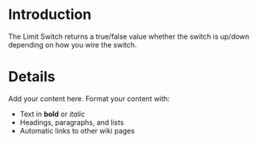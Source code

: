 # Introduction #

The Limit Switch returns a true/false value whether the switch is up/down depending on how you wire the switch.


# Details #

Add your content here.  Format your content with:
  * Text in **bold** or _italic_
  * Headings, paragraphs, and lists
  * Automatic links to other wiki pages
